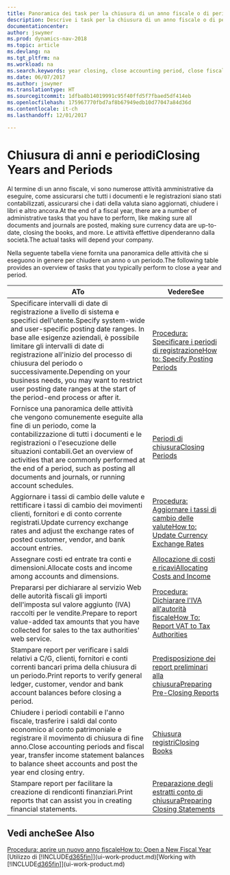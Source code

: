 ```yaml
---
title: Panoramica dei task per la chiusura di un anno fiscale o di periodi contabili
description: Descrive i task per la chiusura di un anno fiscale o di periodi contabili, ad esempio, per garantire che documenti e registrazioni vengano contabilizzati e per verificare i saldi di conti correnti.
documentationcenter: 
author: jswymer
ms.prod: dynamics-nav-2018
ms.topic: article
ms.devlang: na
ms.tgt_pltfrm: na
ms.workload: na
ms.search.keywords: year closing, close accounting period, close fiscal year, bank account detailed trial balance
ms.date: 06/07/2017
ms.author: jswymer
ms.translationtype: HT
ms.sourcegitcommit: 1dfba8b14019991c95f40ffd5f7fbaed5df414eb
ms.openlocfilehash: 175967770fbd7af8b67949edb10d77047a84d36d
ms.contentlocale: it-ch
ms.lasthandoff: 12/01/2017

---
```

# <a name="closing-years-and-periods"></a><span data-ttu-id="41505-103">Chiusura di anni e periodi</span><span class="sxs-lookup"><span data-stu-id="41505-103">Closing Years and Periods</span></span>
<span data-ttu-id="41505-104">Al termine di un anno fiscale, vi sono numerose attività amministrative da eseguire, come assicurarsi che tutti i documenti e le registrazioni siano stati contabilizzati, assicurarsi che i dati della valuta siano aggiornati, chiudere i libri e altro ancora.</span><span class="sxs-lookup"><span data-stu-id="41505-104">At the end of a fiscal year, there are a number of administrative tasks that you have to perform, like making sure all documents and journals are posted, making sure currency data are up-to-date, closing the books, and more.</span></span> <span data-ttu-id="41505-105">Le attività effettive dipenderanno dalla società.</span><span class="sxs-lookup"><span data-stu-id="41505-105">The actual tasks will depend your company.</span></span>

<span data-ttu-id="41505-106">Nella seguente tabella viene fornita una panoramica delle attività che si eseguono in genere per chiudere un anno o un periodo.</span><span class="sxs-lookup"><span data-stu-id="41505-106">The following table provides an overview of tasks that you typically perform to close a year and period.</span></span> 

| <span data-ttu-id="41505-107">A</span><span class="sxs-lookup"><span data-stu-id="41505-107">To</span></span> | <span data-ttu-id="41505-108">Vedere</span><span class="sxs-lookup"><span data-stu-id="41505-108">See</span></span> |
| --- | --- |
| <span data-ttu-id="41505-109">Specificare intervalli di date di registrazione a livello di sistema e specifici dell'utente.</span><span class="sxs-lookup"><span data-stu-id="41505-109">Specify system-wide and user-specific posting date ranges.</span></span> <span data-ttu-id="41505-110">In base alle esigenze aziendali, è possibile limitare gli intervalli di date di registrazione all'inizio del processo di chiusura del periodo o successivamente.</span><span class="sxs-lookup"><span data-stu-id="41505-110">Depending on your business needs, you may want to restrict user posting date ranges at the start of the period-end process or after it.</span></span> |[<span data-ttu-id="41505-111">Procedura: Specificare i periodi di registrazione</span><span class="sxs-lookup"><span data-stu-id="41505-111">How to: Specify Posting Periods</span></span>](finance-how-specify-posting-periods.md) |
| <span data-ttu-id="41505-112">Fornisce una panoramica delle attività che vengono comunemente eseguite alla fine di un periodo, come la contabilizzazione di tutti i documenti e le registrazioni o l'esecuzione delle situazioni contabili.</span><span class="sxs-lookup"><span data-stu-id="41505-112">Get an overview of activities that are commonly performed at the end of a period, such as posting all documents and journals, or running account schedules.</span></span> |[<span data-ttu-id="41505-113">Periodi di chiusura</span><span class="sxs-lookup"><span data-stu-id="41505-113">Closing Periods</span></span>](year-how-complete-period-end-processes.md) |
| <span data-ttu-id="41505-114">Aggiornare i tassi di cambio delle valute e rettificare i tassi di cambio dei movimenti clienti, fornitori e di conto corrente registrati.</span><span class="sxs-lookup"><span data-stu-id="41505-114">Update currency exchange rates and adjust the exchange rates of posted customer, vendor, and bank account entries.</span></span> |[<span data-ttu-id="41505-115">Procedura: Aggiornare i tassi di cambio delle valute</span><span class="sxs-lookup"><span data-stu-id="41505-115">How to: Update Currency Exchange Rates</span></span>](finance-how-update-currencies.md) |
| <span data-ttu-id="41505-116">Assegnare costi ed entrate tra conti e dimensioni.</span><span class="sxs-lookup"><span data-stu-id="41505-116">Allocate costs and income among accounts and dimensions.</span></span> |[<span data-ttu-id="41505-117">Allocazione di costi e ricavi</span><span class="sxs-lookup"><span data-stu-id="41505-117">Allocating Costs and Income</span></span>](year-allocate-costs-income.md) |
| <span data-ttu-id="41505-118">Prepararsi per dichiarare al servizio Web delle autorità fiscali gli importi dell'imposta sul valore aggiunto (IVA) raccolti per le vendite.</span><span class="sxs-lookup"><span data-stu-id="41505-118">Prepare to report value-added tax amounts that you have collected for sales to the tax authorities' web service.</span></span> |[<span data-ttu-id="41505-119">Procedura: Dichiarare l'IVA all'autorità fiscale</span><span class="sxs-lookup"><span data-stu-id="41505-119">How To: Report VAT to Tax Authorities</span></span>](finance-how-report-vat.md)|
| <span data-ttu-id="41505-120">Stampare report per verificare i saldi relativi a C/G, clienti, fornitori e conti correnti bancari prima della chiusura di un periodo.</span><span class="sxs-lookup"><span data-stu-id="41505-120">Print reports to verify general ledger, customer, vendor and bank account balances before closing a period.</span></span> |[<span data-ttu-id="41505-121">Predisposizione dei report preliminari alla chiusura</span><span class="sxs-lookup"><span data-stu-id="41505-121">Preparing Pre-Closing Reports</span></span>](year-prepare-preclose-reports.md) |
| <span data-ttu-id="41505-122">Chiudere i periodi contabili e l'anno fiscale, trasferire i saldi dal conto economico al conto patrimoniale e registrare il movimento di chiusura di fine anno.</span><span class="sxs-lookup"><span data-stu-id="41505-122">Close accounting periods and fiscal year, transfer income statement balances to balance sheet accounts and post the year end closing entry.</span></span> |[<span data-ttu-id="41505-123">Chiusura registri</span><span class="sxs-lookup"><span data-stu-id="41505-123">Closing Books</span></span>](year-close-books.md) |
| <span data-ttu-id="41505-124">Stampare report per facilitare la creazione di rendiconti finanziari.</span><span class="sxs-lookup"><span data-stu-id="41505-124">Print reports that can assist you in creating financial statements.</span></span> |[<span data-ttu-id="41505-125">Preparazione degli estratti conto di chiusura</span><span class="sxs-lookup"><span data-stu-id="41505-125">Preparing Closing Statements</span></span>](year-prepare-close-statement.md) |

## <a name="see-also"></a><span data-ttu-id="41505-126">Vedi anche</span><span class="sxs-lookup"><span data-stu-id="41505-126">See Also</span></span>
[<span data-ttu-id="41505-127">Procedura: aprire un nuovo anno fiscale</span><span class="sxs-lookup"><span data-stu-id="41505-127">How to: Open a New Fiscal Year</span></span>](finance-how-open-new-fiscal-year.md)  
<span data-ttu-id="41505-128">[Utilizzo di [!INCLUDE[d365fin](includes/d365fin_md.md)]](ui-work-product.md)</span><span class="sxs-lookup"><span data-stu-id="41505-128">[Working with [!INCLUDE[d365fin](includes/d365fin_md.md)]](ui-work-product.md)</span></span>


